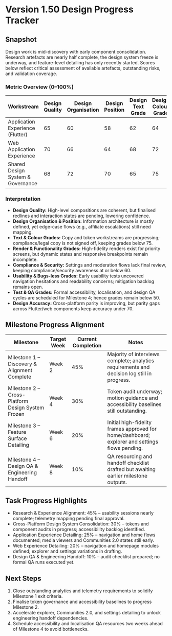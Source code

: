 # Version 1.50 Design Progress Tracker

## Snapshot
Design work is mid-discovery with early component consolidation. Research artefacts are nearly half complete, the design system freeze is underway, and feature-level detailing has only recently started. Scores below reflect critical assessment of available artefacts, outstanding risks, and validation coverage.

### Metric Overview (0–100%)
| Workstream | Design Quality | Design Organisation | Design Position | Design Text Grade | Design Colour Grade | Design Render Grade | Compliance Grade | Security Grade | Design Functionality Grade | Design Images Grade | Design Usability Grade | Bugs-less Grade | Test Grade | QA Grade | Design Accuracy Grade | Overall Grade |
| --- | --- | --- | --- | --- | --- | --- | --- | --- | --- | --- | --- | --- | --- | --- | --- | --- |
| Application Experience (Flutter) | 65 | 60 | 58 | 62 | 64 | 55 | 52 | 50 | 57 | 60 | 55 | 48 | 45 | 40 | 58 | 55 |
| Web Application Experience | 70 | 66 | 64 | 68 | 72 | 60 | 58 | 52 | 62 | 65 | 60 | 50 | 48 | 42 | 63 | 59 |
| Shared Design System & Governance | 68 | 72 | 70 | 65 | 75 | 58 | 60 | 55 | 63 | 62 | 58 | 52 | 50 | 46 | 66 | 61 |

### Interpretation
- **Design Quality:** High-level compositions are coherent, but finalised redlines and interaction states are pending, lowering confidence.
- **Design Organisation & Position:** Information architecture is mostly defined, yet edge-case flows (e.g., affiliate escalations) still need mapping.
- **Text & Colour Grades:** Copy and token workstreams are progressing; compliance/legal copy is not signed off, keeping grades below 75.
- **Render & Functionality Grades:** High-fidelity renders exist for priority screens, but dynamic states and responsive breakpoints remain incomplete.
- **Compliance & Security:** Settings and moderation flows lack final review, keeping compliance/security awareness at or below 60.
- **Usability & Bugs-less Grades:** Early usability tests uncovered navigation hesitations and readability concerns; mitigation backlog remains open.
- **Test & QA Grades:** Formal accessibility, localisation, and design QA cycles are scheduled for Milestone 4; hence grades remain below 50.
- **Design Accuracy:** Cross-platform parity is improving, but parity gaps across Flutter/web components keep accuracy under 70.

## Milestone Progress Alignment
| Milestone | Target Week | Current Completion | Notes |
| --- | --- | --- | --- |
| Milestone 1 – Discovery & Alignment Complete | Week 2 | 45% | Majority of interviews complete; analytics requirements and decision log still in progress. |
| Milestone 2 – Cross-Platform Design System Frozen | Week 4 | 30% | Token audit underway; motion guidance and accessibility baselines still outstanding. |
| Milestone 3 – Feature Surface Detailing | Week 6 | 20% | Initial high-fidelity frames approved for home/dashboard; explorer and settings flows pending. |
| Milestone 4 – Design QA & Engineering Handoff | Week 8 | 10% | QA resourcing and handoff checklist drafted but awaiting earlier milestone outputs. |

## Task Progress Highlights
- Research & Experience Alignment: 45% – usability sessions nearly complete; telemetry mapping pending final approval.
- Cross-Platform Design System Consolidation: 30% – tokens and component audits in progress; accessibility backlog identified.
- Application Experience Detailing: 25% – navigation and home flows documented; media viewers and Communities 2.0 states still early.
- Web Experience Detailing: 20% – navigation and homepage modules defined; explorer and settings variations in drafting.
- Design QA & Engineering Handoff: 10% – audit checklist prepared; no formal QA runs executed yet.

## Next Steps
1. Close outstanding analytics and telemetry requirements to solidify Milestone 1 exit criteria.
2. Finalise token governance and accessibility baselines to progress Milestone 2.
3. Accelerate explorer, Communities 2.0, and settings detailing to unlock engineering handoff dependencies.
4. Schedule accessibility and localisation QA resources two weeks ahead of Milestone 4 to avoid bottlenecks.
